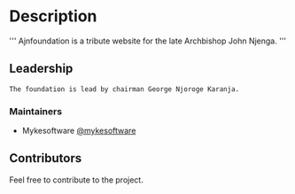 # Description

'''
Ajnfoundation is a tribute website for the late Archbishop John Njenga.
'''

## Leadership

```
The foundation is lead by chairman George Njoroge Karanja.

```

### Maintainers

- Mykesoftware [@mykesoftware](github.com/ngahika01)

## Contributors

Feel free to contribute to the project.
